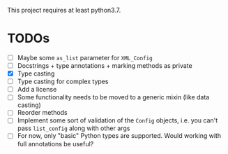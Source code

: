 This project requires at least python3.7.

# TODOs

- [ ] Maybe some `as_list` parameter for `XML_Config`
- [ ] Docstrings + type annotations + marking methods as private
- [x] Type casting
- [ ] Type casting for complex types
- [ ] Add a license
- [ ] Some functionality needs to be moved to a generic mixin (like data casting)
- [ ] Reorder methods
- [ ] Implement some sort of validation of the `Config` objects, i.e. you can't pass `list_config` along with other args
- [ ] For now, only "basic" Python types are supported. Would working with full annotations be useful?
